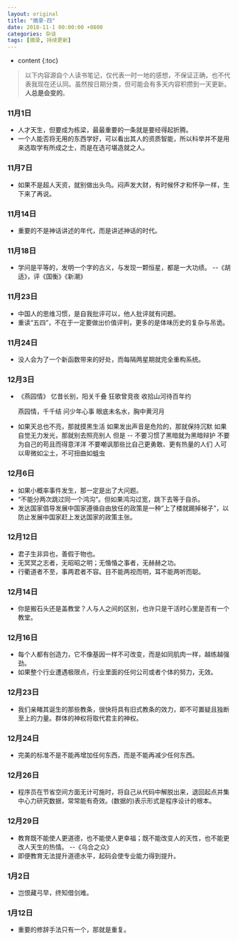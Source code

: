 ```yaml
---
layout: original
title: "摘录·四"
date: 2018-11-1 00:00:00 +0800 
categories: 杂谈
tags: [摘录, 持续更新]
---
```

* content
{:toc}

> 以下内容源自个人读书笔记，仅代表一时一地的感想，不保证正确，也不代表我现在还认同。虽然按日期分类，但可能会有多天内容积攒到一天更新。
<br> **人总是会变的**。

<!-- more -->

### 11月1日
* 人才天生，但要成为栋梁，最最重要的一条就是要经得起折腾。
* 一个人能否将无用的东西学好，可以看出其人的资质智能，所以科举并不是用来选取学有所成之士，而是在选可堪造就之人。

### 11月7日
* 如果不是超人天资，就别做出头鸟。闷声发大财，有时候怀才和怀孕一样，生下来了再说。

### 11月14日
* 重要的不是神话讲述的年代，而是讲述神话的时代。

### 11月18日
* 学问是平等的，发明一个字的古义，与发现一颗恒星，都是一大功绩。  --《胡适》，评《国衡》《新潮》

### 11月23日
* 中国人的思维习惯，是自我批评可以，他人批评就有问题。
* 重读“五四”，不在于一定要做出价值评判，更多的是体味历史的复杂与吊诡。

### 11月24日
* 没人会为了一个新函数带来的好处，而每隔两星期就完全重构系统。

### 12月3日
* 《燕园情》
    忆昔长别，阳关千叠
    狂歌曾竞夜
    收拾山河待百年约

    燕园情，千千结
    问少年心事
    眼底未名水，胸中黄河月

* 如果天总也不亮，那就摸黑生活
  如果发出声音是危险的，那就保持沉默
  如果自觉无力发光，那就别去照亮别人
  但是 -- 不要习惯了黑暗就为黑暗辩护
  不要为自己的苟且而得意洋洋
  不要嘲讽那些比自己更勇敢、更有热量的人们
  人可以卑微如尘土，不可扭曲如蛆虫

### 12月6日
* 如果小概率事件发生，那一定是出了大问题。
* “不能分两次跳过同一个鸿沟”。但如果鸿沟过宽，跳下去等于自杀。
* 发达国家倡导发展中国家遵循自由放任的政策是一种“上了楼就踢掉梯子”，以防止发展中国家赶上发达国家的政策主张。

### 12月12日
* 君子生非异也，善假于物也。
* 无冥冥之志者，无昭昭之明；无惛惛之事者，无赫赫之功。
* 行衢道者不至，事两君者不容。目不能两视而明，耳不能两听而聪。

### 12月14日
* 你是搬石头还是盖教堂？人与人之间的区别，也许只是干活时心里是否有一个教堂。

### 12月16日
* 每个人都有创造力，它不像基因一样不可改变，而是如同肌肉一样，越练越强劲。
* 如果整个行业遭遇极限点，行业里面的任何公司或者个体的努力，无效。

### 12月23日
* 我们亲睹其诞生的那些教条，很快将具有旧式教条的效力，即不可置疑且独断至上的力量。群体的神权将取代君主的神权。

### 12月24日
* 完美的标准不是不能再增加任何东西，而是不能再减少任何东西。

### 12月26日
* 程序员在节省空间方面无计可施时，将自己从代码中解脱出来，退回起点并集中心力研究数据，常常能有奇效。(数据的)表示形式是程序设计的根本。

### 12月29日
* 教育既不能使人更道德，也不能使人更幸福；既不能改变人的天性，也不能更改人天生的热情。  --《乌合之众》
* 即便教育无法提升道德水平，起码会使专业能力得到提升。

### 1月2日
* 岂恨藏弓早，终知借剑难。

### 1月12日
* 重要的修辞手法只有一个，那就是重复。